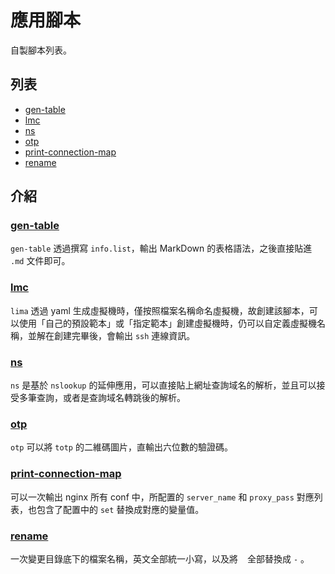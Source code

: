 # 應用腳本

自製腳本列表。

## 列表

- [gen-table](#gen-table)
- [lmc](#lmc)
- [ns](#ns)
- [otp](#otp)
- [print-connection-map](#print-connection-map)
- [rename](#rename)

## 介紹

### [gen-table](./gen-table)

`gen-table` 透過撰寫 `info.list`，輸出 MarkDown 的表格語法，之後直接貼進 `.md` 文件即可。

### [lmc](./lima)

`lima` 透過 yaml 生成虛擬機時，僅按照檔案名稱命名虛擬機，故創建該腳本，可以使用「自己的預設範本」或「指定範本」創建虛擬機時，仍可以自定義虛擬機名稱，並解在創建完畢後，會輸出 `ssh` 連線資訊。

### [ns](./ns)

`ns` 是基於 `nslookup` 的延伸應用，可以直接貼上網址查詢域名的解析，並且可以接受多筆查詢，或者是查詢域名轉跳後的解析。

### [otp](./otp)

`otp` 可以將 `totp` 的二維碼圖片，直輸出六位數的驗證碼。

### [print-connection-map](./nginx/print-connection-map.sh)

可以一次輸出 nginx 所有 conf 中，所配置的 `server_name` 和 `proxy_pass` 對應列表，也包含了配置中的 `set` 替換成對應的變量值。

### [rename](./rename.sh)

一次變更目錄底下的檔案名稱，英文全部統一小寫，以及將 ` ` 全部替換成 `-` 。
